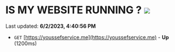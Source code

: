 # IS MY WEBSITE RUNNING ? [![](https://img.shields.io/static/v1?label=Sponsor&message=%E2%9D%A4&logo=GitHub&color=%23fe8e86)](https://github.com/sponsors/<username>)

Last updated: **6/2/2023, 4:40:56 PM**

- `GET` [https://youssefservice.me](https://youssefservice.me) - **Up** (1200ms)
